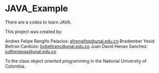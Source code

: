 # JAVA_Example
There are a codes to learn JAVA.

This project was created by:

Andres Felipe Rengifo Palacios: afrengifop@unal.edu.co Bradember Yesid Beltran Cardozo: bybeltranc@unal.edu.co Juan David Henao Sanchez: judhenaosa@unal.edu.co

To the class object oriented programming in the National University of Colombia.
